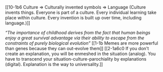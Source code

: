 [[10-1b6 Culture ⇒ Culturally invented symbols ⇒ Language (Culture invents things. Everyone is part of a culture. Every individual learning take place within culture. Every invention is built up over time, including language.)]]

*“The importance of childhood derives from the fact that human beings enjoy a great survival advantage via their ability to escape from the constraints of purely biological evolution”*
	[[1-1b Memes are more powerful than genes because they can out-evolve them]]
	[[2-1a6c0 If you don't create an explanation, you will be enmeshed in the situation (analog). You have to transcend your situation-culture-parochiality by explanations (digital). Explanation is the way to universality.]]